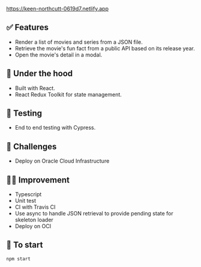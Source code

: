 https://keen-northcutt-0619d7.netlify.app

## ✅ Features

- Render a list of movies and series from a JSON file.
- Retrieve the movie's fun fact from a public API based on its release year.
- Open the movie's detail in a modal.

## 🤖 Under the hood

- Built with React.
- React Redux Toolkit for state management.

## 🧪 Testing

- End to end testing with Cypress.

## 🤔 Challenges

- Deploy on Oracle Cloud Infrastructure

## 💪🏼 Improvement

- Typescript
- Unit test
- CI with Travis CI
- Use async to handle JSON retrieval to provide pending state for skeleton loader
- Deploy on OCI

## 🚀 To start

`npm start`
